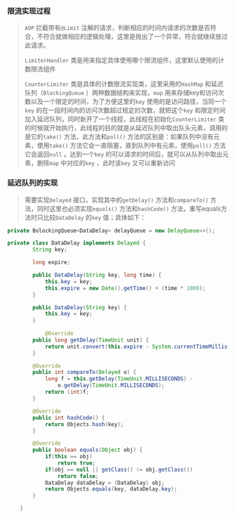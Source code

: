 ### 限流实现过程



> `AOP` 拦截带有`@Limit` 注解的请求，判断相应的时间内请求的次数是否符合，不符合就做相应的逻辑处理，这里是抛出了一个异常，符合就继续放过此请求。
>
> `LimiterHandler` 类是用来指定具体使用哪个限流组件，这里默认使用的计数限流组件
>
> `CounterLimiter` 类是具体的计数限流实现类，这里采用的`HashMap` 和延迟队列（`BlockingQueue` ）两种数据结构来实现，`map` 用来存储key和访问次数以及一个限定的时间，为了方便这里的`key` 使用的是访问路径，当同一个`key` 的在一段时间内的访问次数超过规定的次数，就把这个`key` 和限定时间加入延迟队列，同时新开了一个线程，此线程在初始化`CounterLimiter` 类的时候就开始执行，此线程的目的就是从延迟队列中取出队头元素，调用的是它的`take()` 方法，此方法和`poll()` 方法的区别是：如果队列中没有元素，使用`take()` 方法它会一直阻塞，直到队列中有元素，使用`poll()` 方法它会返回`null` 。达到一个`key` 的可以请求的时间后，就可以从队列中取出元素，删除`map` 中对应的`key` ，此时该`key` 又可以重新访问





### 延迟队列的实现

> 需要实现`Delayed` 接口，实现其中的`getDelay()` 方法和`compareTo()` 方法，同时这里也必须实现`equals()` 方法和`hashCode()` 方法，重写equals方法时只比较`DataDelay` 的`key` 值；具体如下：



```java
private BolockingQueue<DataDelay> delayQueue = new DelayQueue<>();

private class DataDelay implements Delayed {
        String key;

        long expire;

        public DataDelay(String key, long time) {
            this.key = key;
            this.expire = new Date().getTime() + (time * 1000);
        }

        public DataDelay(String key) {
            this.key = key;
        }
    
            @Override
        public long getDelay(TimeUnit unit) {
            return unit.convert(this.expire - System.currentTimeMillis(), 	TimeUnit.MILLISECONDS);
        }

        @Override
        public int compareTo(Delayed o) {
            long f = this.getDelay(TimeUnit.MILLISECONDS) -
                o.getDelay(TimeUnit.MILLISECONDS);
            return (int)f;
        }

        @Override
        public int hashCode() {
            return Objects.hash(key);
        }

        @Override
        public boolean equals(Object obj) {
            if(this == obj)
                return true;
            if(obj == null || getClass() != obj.getClass())
                return false;
            DataDelay dataDelay = (DataDelay) obj;
            return Objects.equals(key, dataDelay.key);
        }

    }
```





